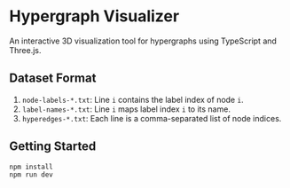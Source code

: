 # Hypergraph Visualizer

An interactive 3D visualization tool for hypergraphs using TypeScript and Three.js.

## Dataset Format

1. `node-labels-*.txt`: Line `i` contains the label index of node `i`.
2. `label-names-*.txt`: Line `i` maps label index `i` to its name.
3. `hyperedges-*.txt`: Each line is a comma-separated list of node indices.

##  Getting Started

```bash
npm install
npm run dev
